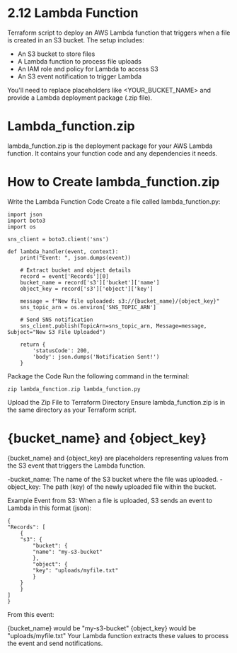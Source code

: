 

# 2.12 Lambda Function
Terraform script to deploy an AWS Lambda function that triggers when a file is created in an S3 bucket. The setup includes:

- An S3 bucket to store files
- A Lambda function to process file uploads
- An IAM role and policy for Lambda to access S3
- An S3 event notification to trigger Lambda

You'll need to replace placeholders like <YOUR_BUCKET_NAME> and provide a Lambda deployment package (.zip file).

# Lambda_function.zip
lambda_function.zip is the deployment package for your AWS Lambda function. It contains your function code and any dependencies it needs.

# How to Create lambda_function.zip
Write the Lambda Function Code
Create a file called lambda_function.py:


    import json
    import boto3
    import os

    sns_client = boto3.client('sns')

    def lambda_handler(event, context):
        print("Event: ", json.dumps(event))
        
        # Extract bucket and object details
        record = event['Records'][0]
        bucket_name = record['s3']['bucket']['name']
        object_key = record['s3']['object']['key']
        
        message = f"New file uploaded: s3://{bucket_name}/{object_key}"
        sns_topic_arn = os.environ['SNS_TOPIC_ARN']

        # Send SNS notification
        sns_client.publish(TopicArn=sns_topic_arn, Message=message, Subject="New S3 File Uploaded")

        return {
            'statusCode': 200,
            'body': json.dumps('Notification Sent!')
        }

Package the Code
Run the following command in the terminal:

    zip lambda_function.zip lambda_function.py

Upload the Zip File to Terraform Directory
Ensure lambda_function.zip is in the same directory as your Terraform script.

# {bucket_name} and {object_key}
{bucket_name} and {object_key} are placeholders representing values from the S3 event that triggers the Lambda function.

-bucket_name: The name of the S3 bucket where the file was uploaded.
-object_key: The path (key) of the newly uploaded file within the bucket.

Example Event from S3:
When a file is uploaded, S3 sends an event to Lambda in this format (json):

    {
    "Records": [
        {
        "s3": {
            "bucket": {
            "name": "my-s3-bucket"
            },
            "object": {
            "key": "uploads/myfile.txt"
            }
        }
        }
    ]
    }

From this event:

{bucket_name} would be "my-s3-bucket"
{object_key} would be "uploads/myfile.txt"
Your Lambda function extracts these values to process the event and send notifications.